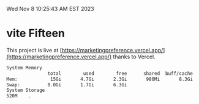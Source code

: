 Wed Nov  8 10:25:43 AM EST 2023

# vite Fifteen


This project is live at [https://marketingpreference.vercel.app/](https://marketingpreference.vercel.app/) thanks to Vercel.

```bash
System Memory
               total        used        free      shared  buff/cache   available
Mem:            15Gi       4.7Gi       2.3Gi       980Mi       8.3Gi       9.3Gi
Swap:          8.0Gi       1.7Gi       6.3Gi
System Storage
520M	.
```
```bash
